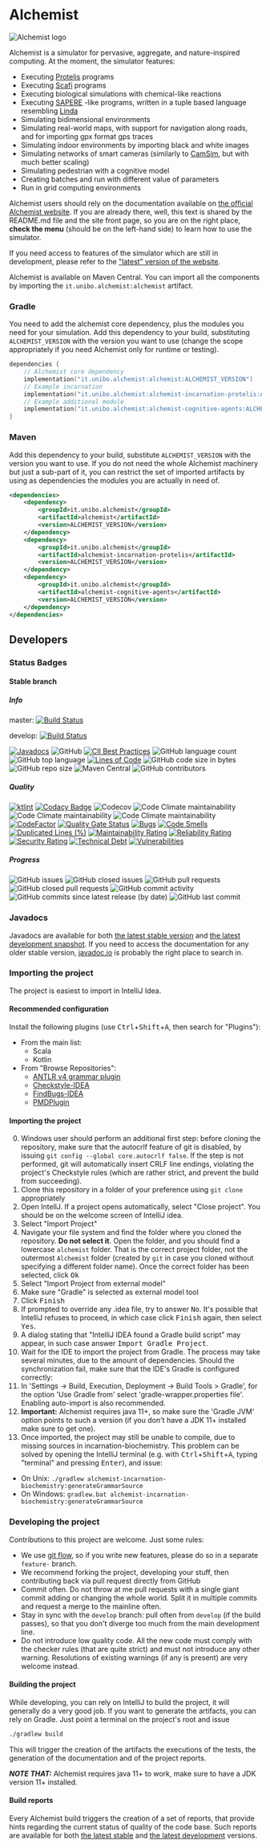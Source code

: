 # Alchemist

![Alchemist logo](https://alchemistsimulator.github.io/latest/assets/media/logo.svg)

Alchemist is a simulator for pervasive, aggregate, and nature-inspired computing.
At the moment, the simulator features:

* Executing [Protelis](http://protelis.org) programs
* Executing [Scafi](https://scafi.github.io/) programs
* Executing biological simulations with chemical-like reactions
* Executing [SAPERE](http://dx.doi.org/10.1016/j.pmcj.2014.12.002) -like programs, written in a tuple based language resembling [Linda](https://doi.org/10.1109%2Fmc.1986.1663305)
* Simulating bidimensional environments
* Simulating real-world maps, with support for navigation along roads, and for importing gpx format gps traces
* Simulating indoor environments by importing black and white images
* Simulating networks of smart cameras (similarly to [CamSim](https://doi.org/10.1109/SASOW.2013.11), but with much better scaling)
* Simulating pedestrian with a cognitive model
* Creating batches and run with different value of parameters
* Run in grid computing environments

Alchemist users should rely on the documentation available on [the official Alchemist website](http://alchemistsimulator.github.io/).
If you are already there, well, this text is shared by the README.md file and the site front page,
so you are on the right place, **check the menu** (should be on the left-hand side) to learn how to use the simulator.

If you need access to features of the simulator which are still in development,
please refer to the ["latest" version of the website](http://alchemistsimulator.github.io/latest).

Alchemist is available on Maven Central. You can import all the components by importing the `it.unibo.alchemist:alchemist` artifact.

### Gradle

You need to add the alchemist core dependency, plus the modules you need for your simulation.
Add this dependency to your build, substituting `ALCHEMIST_VERSION` with the version you want to use
(change the scope appropriately if you need Alchemist only for runtime or testing).

```kotlin
dependencies {
    // Alchemist core dependency
    implementation("it.unibo.alchemist:alchemist:ALCHEMIST_VERSION")
    // Example incarnation
    implementation("it.unibo.alchemist:alchemist-incarnation-protelis:ALCHEMIST_VERSION")
    // Example additional module
    implementation("it.unibo.alchemist:alchemist-cognitive-agents:ALCHEMIST_VERSION")
}
```

### Maven

Add this dependency to your build, substitute `ALCHEMIST_VERSION` with the version you want to use. If you do not need the whole Alchemist machinery but just a sub-part of it, you can restrict the set of imported artifacts by using as dependencies the modules you are actually in need of.

```xml
<dependencies>
    <dependency>
        <groupId>it.unibo.alchemist</groupId>
        <artifactId>alchemist</artifactId>
        <version>ALCHEMIST_VERSION</version>
    </dependency>
    <dependency>
        <groupId>it.unibo.alchemist</groupId>
        <artifactId>alchemist-incarnation-protelis</artifactId>
        <version>ALCHEMIST_VERSION</version>
    </dependency>
    <dependency>
        <groupId>it.unibo.alchemist</groupId>
        <artifactId>alchemist-cognitive-agents</artifactId>
        <version>ALCHEMIST_VERSION</version>
    </dependency>
</dependencies>
```

## Developers

### Status Badges

#### Stable branch

##### Info
master: [![Build Status](https://travis-ci.org/AlchemistSimulator/Alchemist.svg?branch=master)](https://travis-ci.org/AlchemistSimulator/Alchemist)

develop: [![Build Status](https://travis-ci.org/AlchemistSimulator/Alchemist.svg?branch=develop)](https://travis-ci.org/AlchemistSimulator/Alchemist)

[![Javadocs](https://www.javadoc.io/badge/it.unibo.alchemist/alchemist.svg)](https://www.javadoc.io/doc/it.unibo.alchemist/alchemist)
![GitHub](https://img.shields.io/github/license/AlchemistSimulator/Alchemist)
[![CII Best Practices](https://bestpractices.coreinfrastructure.org/projects/TODO/badge)](https://bestpractices.coreinfrastructure.org/projects/TODO)
![GitHub language count](https://img.shields.io/github/languages/count/AlchemistSimulator/Alchemist)
![GitHub top language](https://img.shields.io/github/languages/top/AlchemistSimulator/Alchemist)
[![Lines of Code](https://sonarcloud.io/api/project_badges/measure?project=AlchemistSimulator_Alchemist&metric=ncloc)](https://sonarcloud.io/dashboard?id=AlchemistSimulator_Alchemist)
![GitHub code size in bytes](https://img.shields.io/github/languages/code-size/AlchemistSimulator/Alchemist)
![GitHub repo size](https://img.shields.io/github/repo-size/AlchemistSimulator/Alchemist)
![Maven Central](https://img.shields.io/maven-central/v/it.unibo.alchemist/alchemist)
![GitHub contributors](https://img.shields.io/github/contributors/AlchemistSimulator/Alchemist)

##### Quality

[![ktlint](https://img.shields.io/badge/code%20style-%E2%9D%A4-FF4081.svg)](https://ktlint.github.io/)
[![Codacy Badge](https://api.codacy.com/project/badge/Grade/c7304e8bd4044aa5955c6d5c844f39a4)](https://www.codacy.com/app/Alchemist/Alchemist?utm_source=github.com&amp;utm_medium=referral&amp;utm_content=AlchemistSimulator/Alchemist&amp;utm_campaign=Badge_Grade)
![Codecov](https://img.shields.io/codecov/c/github/AlchemistSimulator/Alchemist)
![Code Climate maintainability](https://img.shields.io/codeclimate/maintainability-percentage/AlchemistSimulator/Alchemist)
![Code Climate maintainability](https://img.shields.io/codeclimate/issues/AlchemistSimulator/Alchemist)
![Code Climate maintainability](https://img.shields.io/codeclimate/tech-debt/AlchemistSimulator/Alchemist)
[![CodeFactor](https://www.codefactor.io/repository/github/alchemistsimulator/alchemist/badge)](https://www.codefactor.io/repository/github/alchemistsimulator/alchemist)
[![Quality Gate Status](https://sonarcloud.io/api/project_badges/measure?project=AlchemistSimulator_Alchemist&metric=alert_status)](https://sonarcloud.io/dashboard?id=AlchemistSimulator_Alchemist)
[![Bugs](https://sonarcloud.io/api/project_badges/measure?project=AlchemistSimulator_Alchemist&metric=bugs)](https://sonarcloud.io/dashboard?id=AlchemistSimulator_Alchemist)
[![Code Smells](https://sonarcloud.io/api/project_badges/measure?project=AlchemistSimulator_Alchemist&metric=code_smells)](https://sonarcloud.io/dashboard?id=AlchemistSimulator_Alchemist)
[![Duplicated Lines (%)](https://sonarcloud.io/api/project_badges/measure?project=AlchemistSimulator_Alchemist&metric=duplicated_lines_density)](https://sonarcloud.io/dashboard?id=AlchemistSimulator_Alchemist)
[![Maintainability Rating](https://sonarcloud.io/api/project_badges/measure?project=AlchemistSimulator_Alchemist&metric=sqale_rating)](https://sonarcloud.io/dashboard?id=AlchemistSimulator_Alchemist)
[![Reliability Rating](https://sonarcloud.io/api/project_badges/measure?project=AlchemistSimulator_Alchemist&metric=reliability_rating)](https://sonarcloud.io/dashboard?id=AlchemistSimulator_Alchemist)
[![Security Rating](https://sonarcloud.io/api/project_badges/measure?project=AlchemistSimulator_Alchemist&metric=security_rating)](https://sonarcloud.io/dashboard?id=AlchemistSimulator_Alchemist)
[![Technical Debt](https://sonarcloud.io/api/project_badges/measure?project=AlchemistSimulator_Alchemist&metric=sqale_index)](https://sonarcloud.io/dashboard?id=AlchemistSimulator_Alchemist)
[![Vulnerabilities](https://sonarcloud.io/api/project_badges/measure?project=AlchemistSimulator_Alchemist&metric=vulnerabilities)](https://sonarcloud.io/dashboard?id=AlchemistSimulator_Alchemist)

##### Progress
![GitHub issues](https://img.shields.io/github/issues/AlchemistSimulator/Alchemist)
![GitHub closed issues](https://img.shields.io/github/issues-closed/AlchemistSimulator/Alchemist)
![GitHub pull requests](https://img.shields.io/github/issues-pr/AlchemistSimulator/Alchemist)
![GitHub closed pull requests](https://img.shields.io/github/issues-pr-closed/AlchemistSimulator/Alchemist)
![GitHub commit activity](https://img.shields.io/github/commit-activity/y/AlchemistSimulator/Alchemist)
![GitHub commits since latest release (by date)](https://img.shields.io/github/commits-since/AlchemistSimulator/Alchemist/latest/develop)
![GitHub last commit](https://img.shields.io/github/last-commit/AlchemistSimulator/Alchemist/develop)

### Javadocs 

Javadocs are available for both [the latest stable version][Javadoc] and [the latest development snapshot][Javadoc-unstable].
If you need to access the documentation for any older stable version, [javadoc.io](https://www.javadoc.io/doc/it.unibo.alchemist/alchemist/) is probably the right place to search in.


### Importing the project
The project is easiest to import in IntelliJ Idea.

#### Recommended configuration
Install the following plugins (use <kbd>Ctrl</kbd>+<kbd>Shift</kbd>+<kbd>A</kbd>, then search for "Plugins"):
* From the main list:
    * Scala
    * Kotlin
* From "Browse Repositories":
    * [ANTLR v4 grammar plugin](https://plugins.jetbrains.com/plugin/7358-antlr-v4-grammar-plugin)
    * [Checkstyle-IDEA](https://plugins.jetbrains.com/plugin/1065-checkstyle-idea)
    * [FindBugs-IDEA](https://plugins.jetbrains.com/plugin/3847-findbugs-idea)
    * [PMDPlugin](https://plugins.jetbrains.com/plugin/1137-pmdplugin)

#### Importing the project

0. Windows user should perform an additional first step: before cloning the repository, make sure that the autocrlf feature of git is disabled, by issuing `git config --global core.autocrlf false`. If the step is not performed, git will automatically insert CRLF line endings, violating the project's Checkstyle rules (which are rather strict, and prevent the build from succeeding).
0. Clone this repository in a folder of your preference using `git clone` appropriately
0. Open IntellJ. If a project opens automatically, select "Close project". You should be on the welcome screen of IntelliJ idea.
0. Select "Import Project"
0. Navigate your file system and find the folder where you cloned the repository. **Do not select it**. Open the folder, and you should find a lowercase `alchemist` folder. That is the correct project folder, not the outermost `Alchemist` folder (created by `git` in case you cloned without specifying a different folder name). Once the correct folder has been selected, click <kbd>Ok</kbd>
0. Select "Import Project from external model"
0. Make sure "Gradle" is selected as external model tool
0. Click <kbd>Finish</kbd>
0. If prompted to override any .idea file, try to answer <kbd>No</kbd>. It's possible that IntelliJ refuses to proceed, in which case click <kbd>Finish</kbd> again, then select <kbd>Yes</kbd>.
0. A dialog stating that "IntelliJ IDEA found a Gradle build script" may appear, in such case answer <kbd>Import Gradle Project</kbd>.
0. Wait for the IDE to import the project from Gradle. The process may take several minutes, due to the amount of dependencies. Should the synchronization fail, make sure that the IDE's Gradle is configured correctly:
0. In 'Settings -> Build, Execution, Deployment -> Build Tools > Gradle', for the option 'Use Gradle from' select 'gradle-wrapper.properties file'. Enabling auto-import is also recommended. 
0. **Important:** Alchemist requires java 11+, so make sure the 'Gradle JVM' option points to such a version (if you don't have a JDK 11+ installed make sure to get one).
0. Once imported, the project may still be unable to compile, due to missing sources in incarnation-biochemistry. This problem can be solved by opening the IntelliJ terminal (e.g. with <kbd>Ctrl</kbd>+<kbd>Shift</kbd>+<kbd>A</kbd>, typing "terminal" and pressing <kbd>Enter</kbd>), and issue:
  - On Unix: `./gradlew alchemist-incarnation-biochemistry:generateGrammarSource`
  - On Windows: `gradlew.bat alchemist-incarnation-biochemistry:generateGrammarSource`

### Developing the project
Contributions to this project are welcome. Just some rules:

* We use [git flow](https://github.com/nvie/gitflow), so if you write new features, please do so in a separate `feature-` branch.
* We recommend forking the project, developing your stuff, then contributing back via pull request directly from GitHub
* Commit often. Do not throw at me pull requests with a single giant commit adding or changing the whole world. Split it in multiple commits and request a merge to the mainline often.
* Stay in sync with the `develop` branch: pull often from `develop` (if the build passes), so that you don't diverge too much from the main development line.
* Do not introduce low quality code. All the new code must comply with the checker rules (that are quite strict) and must not introduce any other warning. Resolutions of existing warnings (if any is present) are very welcome instead.


#### Building the project
While developing, you can rely on IntelliJ to build the project, it will generally do a very good job.
If you want to generate the artifacts, you can rely on Gradle. Just point a terminal on the project's root and issue

```bash
./gradlew build
```

This will trigger the creation of the artifacts the executions of the tests, the generation of the documentation and of the project reports.

***NOTE THAT:*** Alchemist requires java 11+ to work, make sure to have a JDK version 11+ installed.

#### Build reports
Every Alchemist build triggers the creation of a set of reports, that provide hints regarding the current status of quality of the code base. Such reports are available for both [the latest stable][reports] and [the latest development][reports-unstable] versions.

[Alchemist]: http://alchemistsimulator.github.io/
[Javadoc]: http://alchemist-doc.surge.sh/
[Javadoc-unstable]: http://alchemist-unstable-doc.surge.sh/
[reports-unstable]: http://alchemist-unstable-reports.surge.sh/build/reports/buildDashboard/
[reports]: http://alchemist-reports.surge.sh/build/reports/buildDashboard/
[eclipse]: https://eclipse.org/downloads/
